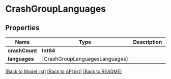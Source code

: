 # CrashGroupLanguages

## Properties
Name | Type | Description | Notes
------------ | ------------- | ------------- | -------------
**crashCount** | **Int64** |  | [optional] 
**languages** | [CrashGroupLanguagesLanguages] |  | [optional] 

[[Back to Model list]](../README.md#documentation-for-models) [[Back to API list]](../README.md#documentation-for-api-endpoints) [[Back to README]](../README.md)


